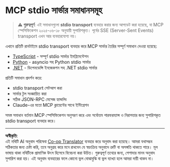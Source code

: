 <!--
CO_OP_TRANSLATOR_METADATA:
{
  "original_hash": "e378b47e0361b7a9b0dab7a0306878c8",
  "translation_date": "2025-08-26T20:00:36+00:00",
  "source_file": "03-GettingStarted/05-stdio-server/solution/README.md",
  "language_code": "bn"
}
-->
# MCP stdio সার্ভার সমাধানসমূহ

> **⚠️ গুরুত্বপূর্ণ**: এই সমাধানগুলো **stdio transport** ব্যবহার করার জন্য আপডেট করা হয়েছে, যা MCP স্পেসিফিকেশন ২০২৫-০৬-১৮ অনুযায়ী সুপারিশকৃত। পূর্বের SSE (Server-Sent Events) transport এখন আর ব্যবহারযোগ্য নয়।

এখানে প্রতিটি রানটাইমে stdio transport ব্যবহার করে MCP সার্ভার তৈরির সম্পূর্ণ সমাধান দেওয়া হয়েছে:

- [TypeScript](../../../../../03-GettingStarted/05-stdio-server/solution/typescript) - সম্পূর্ণ stdio সার্ভার ইমপ্লিমেন্টেশন
- [Python](../../../../../03-GettingStarted/05-stdio-server/solution/python) - asyncio সহ Python stdio সার্ভার
- [.NET](../../../../../03-GettingStarted/05-stdio-server/solution/dotnet) - ডিপেনডেন্সি ইনজেকশন সহ .NET stdio সার্ভার

প্রতিটি সমাধান প্রদর্শন করে:
- stdio transport সেটআপ করা
- সার্ভার টুল সংজ্ঞায়িত করা
- সঠিক JSON-RPC মেসেজ হ্যান্ডলিং
- Claude-এর মতো MCP ক্লায়েন্টের সাথে ইন্টিগ্রেশন

সমস্ত সমাধান বর্তমান MCP স্পেসিফিকেশন অনুসরণ করে এবং সর্বোত্তম পারফরম্যান্স ও নিরাপত্তার জন্য সুপারিশকৃত stdio transport ব্যবহার করে।

---

**অস্বীকৃতি**:  
এই নথিটি AI অনুবাদ পরিষেবা [Co-op Translator](https://github.com/Azure/co-op-translator) ব্যবহার করে অনুবাদ করা হয়েছে। আমরা যথাসম্ভব সঠিকতার জন্য চেষ্টা করি, তবে অনুগ্রহ করে মনে রাখবেন যে স্বয়ংক্রিয় অনুবাদে ত্রুটি বা অসঙ্গতি থাকতে পারে। মূল ভাষায় থাকা নথিটিকে প্রামাণিক উৎস হিসেবে বিবেচনা করা উচিত। গুরুত্বপূর্ণ তথ্যের জন্য, পেশাদার মানব অনুবাদ সুপারিশ করা হয়। এই অনুবাদ ব্যবহারের ফলে কোনো ভুল বোঝাবুঝি বা ভুল ব্যাখ্যা হলে আমরা দায়ী থাকব না।